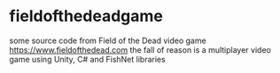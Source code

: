 # fieldofthedeadgame
some source code from Field of the Dead video game https://www.fieldofthedead.com
the fall of reason is a multiplayer video game using Unity, C# and FishNet libraries

